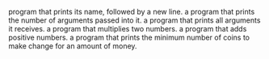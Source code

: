 program that prints its name, followed by a new line.
a program that prints the number of arguments passed into it.
a program that prints all arguments it receives.
a program that multiplies two numbers.
 a program that adds positive numbers.
a program that prints the minimum number of coins to make change for an amount of money.

